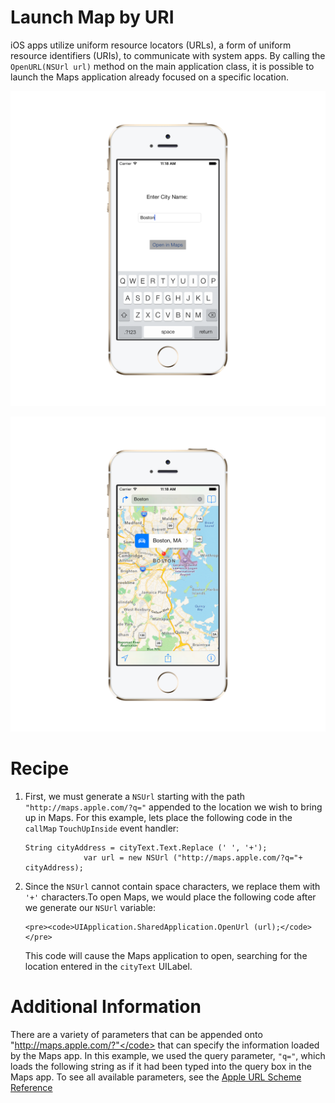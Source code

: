 Launch Map by URI
========================

iOS apps utilize uniform resource locators (URLs), a form of uniform resource identifiers (URIs), to communicate with system apps. By calling the <code>OpenURL(NSUrl url)</code> method on the main application class, it is possible to launch the Maps application already focused on a specific location. 

![App Screen](/OpenMapsURI/Screenshots/app.png)

![Map Screen](/OpenMapsURI/Screenshots/map.png)

Recipe
======

<ol>
  
  <li><p>First, we must generate a <code>NSUrl</code> starting with the path <code>"http://maps.apple.com/?q="</code> appended to the location we wish to bring up in Maps.  For this example, lets place the following code in the <code>callMap</code> <code>TouchUpInside</code> event handler:</p>
  
  <pre><code>String cityAddress = cityText.Text.Replace (' ', '+');
			 var url = new NSUrl ("http://maps.apple.com/?q="+ cityAddress);</code></pre>
  </li>
  
  <li><p>Since the <code>NSUrl</code> cannot contain space characters, we replace them with <code>'+'</code> characters.To open Maps, we would place the following code after we generate our <code>NSUrl</code> variable:</p>
  
    <pre><code>UIApplication.SharedApplication.OpenUrl (url);</code></pre>
  
<p>This code will cause the Maps application to open, searching for the location entered in the <code>cityText</code> UILabel.</p>

</ol>

Additional Information
======================

There are a variety of parameters that can be appended onto </code>"http://maps.apple.com/?"</code> that can specify the information loaded by the Maps app. In this example, we used the query parameter, <code>"q="</code>, which loads the following string as if it had been typed into the query box in the Maps app. To see all available parameters, see the [Apple URL Scheme Reference](https://developer.apple.com/library/ios/featuredarticles/iPhoneURLScheme_Reference/MapLinks/MapLinks.html)




 
  
    
					     
  
